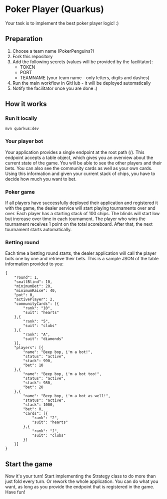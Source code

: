 # Poker Player (Quarkus)

Your task is to implement the best poker player logic! :)

## Preparation
1. Choose a team name (PokerPenguins?)
2. Fork this repository
3. Add the following secrets (values will be provided by the facilitator):
   * TOKEN
   * PORT
   * TEAMNAME (your team name - only letters, digits and dashes)
4. Run the main workflow in GitHub - it will be deployed automatically
5. Notify the facilitator once you are done :)


## How it works
### Run it locally
```mvn quarkus:dev```

### Your player bot
Your application provides a single endpoint at the root path (/).
This endpoint accepts a table object, which gives you an overview about the
current state of the game.
You will be able to see the other players and their bets. You can also see
the community cards as well as your own cards. Using this information and given
your current stack of chips, you have to decide how much you want to bet.

### Poker game
If all players have successfully deployed their application and registered it
with the game, the dealer service will start playing tournaments over and over.
Each player has a starting stack of 100 chips. The blinds will start low but increase over time in each tournament.
The player who wins the tournament receives 1 point on the total scoreboard.
After that, the next tournament starts automatically.

### Betting round
Each time a betting round starts, the dealer application will call the player bots one by one and
retrieve their bets. This is a sample JSON of the table information provided to you:
```
{
	"round": 1,
	"smallBlind": 10,
	"minimumBet": 20,
	"minimumRaise": 40,
	"pot": 0,
	"activePlayer": 2,
	"communityCards": [{
		"rank": "10",
		"suit": "hearts"
	},{
		"rank": "5",
		"suit": "clubs"
	},{
		"rank": "A",
		"suit": "diamonds"
	}],
	"players": [{
		"name": "Beep bop, i'm a bot!",
		"status": "active",
		"stack": 990,
		"bet": 10
	},{
		"name": "Beep bop, i'm a bot too!",
		"status": "active",
		"stack": 980,
		"bet": 20
	},{
		"name": "Beep bop, i'm a bot as well!",
		"status": "active",
		"stack": 1000,
		"bet": 0,
		"cards": [{
			"rank": "2",
			"suit": "hearts"
		},{
			"rank": "J",
			"suit": "clubs"
		}]
	}]
}
```
## Start the game
Now it's your turn! Start implementing the Strategy class to do more than just fold every turn.
Or rework the whole application. You can do what you want, as long as you provide the endpoint that is registered in the game.
Have fun!
